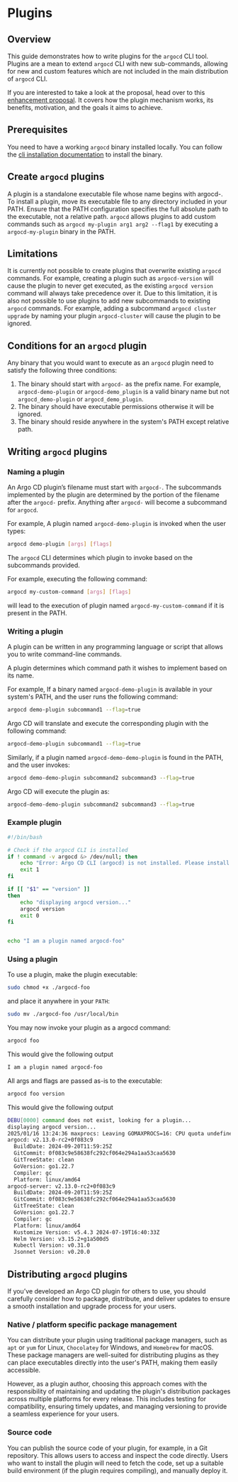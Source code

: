 # Plugins

## Overview

This guide demonstrates how to write plugins for the
`argocd` CLI tool. Plugins are a mean to extend `argocd` CLI with new sub-commands,
allowing for new and custom features which are not included in the main distribution
of `argocd` CLI.

If you are interested to take a look at the proposal, head over to this [enhancement proposal](../proposals/argocd-cli-pluin.md).
It covers how the plugin mechanism works, its benefits, motivation, and the goals it aims to achieve.

## Prerequisites

You need to have a working `argocd` binary installed locally. You can follow
the [cli installation documentation](https://argo-cd.readthedocs.io/en/stable/cli_installation/) to install the binary.

## Create `argocd` plugins

A plugin is a standalone executable file whose name begins with argocd-.
To install a plugin, move its executable file to any directory included in your PATH.
Ensure that the PATH configuration specifies the full absolute path to the executable,
not a relative path. `argocd` allows plugins to add custom commands such as
`argocd my-plugin arg1 arg2 --flag1` by executing a `argocd-my-plugin` binary in the PATH.

## Limitations

It is currently not possible to create plugins that overwrite existing
`argocd` commands. For example, creating a plugin such as `argocd-version`
will cause the plugin to never get executed, as the existing `argocd version`
command will always take precedence over it. Due to this limitation, it is
also not possible to use plugins to add new subcommands to existing `argocd` commands.
For example, adding a subcommand `argocd cluster upgrade` by naming your plugin
`argocd-cluster` will cause the plugin to be ignored.

## Conditions for an `argocd` plugin

Any binary that you would want to execute as an `argocd` plugin need to satisfy the following three conditions:

1. The binary should start with `argocd-` as the prefix name. For example,
   `argocd-demo-plugin` or `argocd-demo_plugin` is a valid binary name but not
   `argocd_demo-plugin` or `argocd_demo_plugin`.
2. The binary should have executable permissions otherwise it will be ignored.
3. The binary should reside anywhere in the system's PATH except relative path.

## Writing `argocd` plugins

### Naming a plugin

An Argo CD plugin’s filename must start with `argocd-`. The subcommands implemented
by the plugin are determined by the portion of the filename after the `argocd-` prefix.
Anything after `argocd-` will become a subcommand for `argocd`.

For example, A plugin named `argocd-demo-plugin` is invoked when the user types:
```bash
argocd demo-plugin [args] [flags]
```

The `argocd` CLI determines which plugin to invoke based on the subcommands provided.

For example, executing the following command:
```bash
argocd my-custom-command [args] [flags]
```
will lead to the execution of plugin named `argocd-my-custom-command` if it is present in the PATH.

### Writing a plugin

A plugin can be written in any programming language or script that allows you to write command-line commands.

A plugin determines which command path it wishes to implement based on its name.

For example, If a binary named `argocd-demo-plugin` is available in your system's PATH, and the user runs the following command:

```bash
argocd demo-plugin subcommand1 --flag=true
```

Argo CD will translate and execute the corresponding plugin with the following command:

```bash
argocd-demo-plugin subcommand1 --flag=true
```

Similarly, if a plugin named `argocd-demo-demo-plugin` is found in the PATH, and the user invokes:

```bash
argocd demo-demo-plugin subcommand2 subcommand3 --flag=true
```

Argo CD will execute the plugin as:

```bash
argocd-demo-demo-plugin subcommand2 subcommand3 --flag=true
```

### Example plugin
```bash
#!/bin/bash

# Check if the argocd CLI is installed
if ! command -v argocd &> /dev/null; then
    echo "Error: Argo CD CLI (argocd) is not installed. Please install it first."
    exit 1
fi

if [[ "$1" == "version" ]]
then
    echo "displaying argocd version..."
    argocd version
    exit 0
fi


echo "I am a plugin named argocd-foo"
```

### Using a plugin

To use a plugin, make the plugin executable:
```bash
sudo chmod +x ./argocd-foo
```

and place it anywhere in your `PATH`:
```bash
sudo mv ./argocd-foo /usr/local/bin
```

You may now invoke your plugin as a argocd command:
```bash
argocd foo
```

This would give the following output
```bash
I am a plugin named argocd-foo
```

All args and flags are passed as-is to the executable:
```bash
argocd foo version
```

This would give the following output
```bash
DEBU[0000] command does not exist, looking for a plugin... 
displaying argocd version...
2025/01/16 13:24:36 maxprocs: Leaving GOMAXPROCS=16: CPU quota undefined
argocd: v2.13.0-rc2+0f083c9
  BuildDate: 2024-09-20T11:59:25Z
  GitCommit: 0f083c9e58638fc292cf064e294a1aa53caa5630
  GitTreeState: clean
  GoVersion: go1.22.7
  Compiler: gc
  Platform: linux/amd64
argocd-server: v2.13.0-rc2+0f083c9
  BuildDate: 2024-09-20T11:59:25Z
  GitCommit: 0f083c9e58638fc292cf064e294a1aa53caa5630
  GitTreeState: clean
  GoVersion: go1.22.7
  Compiler: gc
  Platform: linux/amd64
  Kustomize Version: v5.4.3 2024-07-19T16:40:33Z
  Helm Version: v3.15.2+g1a500d5
  Kubectl Version: v0.31.0
  Jsonnet Version: v0.20.0
```

## Distributing `argocd` plugins

If you’ve developed an Argo CD plugin for others to use,
you should carefully consider how to package, distribute, and
deliver updates to ensure a smooth installation and upgrade process
for your users.

### Native / platform specific package management

You can distribute your plugin using traditional package managers,
such as `apt` or `yum` for Linux, `Chocolatey` for Windows, and `Homebrew` for macOS.
These package managers are well-suited for distributing plugins as they can
place executables directly into the user's PATH, making them easily accessible.

However, as a plugin author, choosing this approach comes with the responsibility of
maintaining and updating the plugin's distribution packages across multiple platforms
for every release. This includes testing for compatibility, ensuring timely updates,
and managing versioning to provide a seamless experience for your users.

### Source code

You can publish the source code of your plugin, for example,
in a Git repository. This allows users to access and inspect
the code directly. Users who want to install the plugin will need
to fetch the code, set up a suitable build environment (if the plugin requires compiling),
and manually deploy it.
